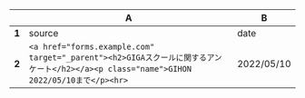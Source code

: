 |       | A                                                                                                                                         | B          | 
| ----- | ----------------------------------------------------------------------------------------------------------------------------------------- | ---------- | 
| **1** | source                                                                                                                                    | date       | 
| **2** | ` <a href="forms.example.com" target="_parent"><h2>GIGAスクールに関するアンケート</h2></a><p class="name">GIHON　2022/05/10まで</p><hr> ` | 2022/05/10 | 
